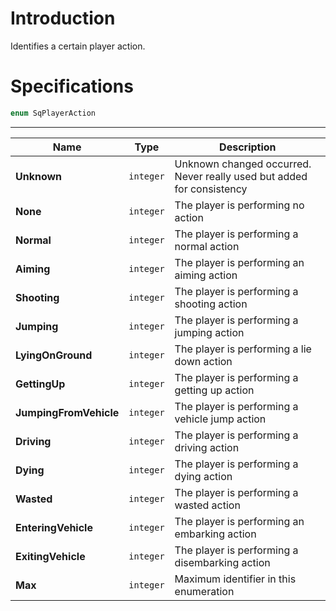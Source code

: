 # Introduction

Identifies a certain player action.

# Specifications

```js
enum SqPlayerAction
```

----

| Name | Type | Description |
|---|---|---|
| **Unknown** | `integer` | Unknown changed occurred. Never really used but added for consistency |
| **None** | `integer` | The player is performing no action |
| **Normal** | `integer` | The player is performing a normal action |
| **Aiming** | `integer` | The player is performing an aiming action |
| **Shooting** | `integer` | The player is performing a shooting action |
| **Jumping** | `integer` | The player is performing a jumping action |
| **LyingOnGround** | `integer` | The player is performing a lie down action |
| **GettingUp** | `integer` | The player is performing a getting up action |
| **JumpingFromVehicle** | `integer` | The player is performing a vehicle jump action |
| **Driving** | `integer` | The player is performing a driving action |
| **Dying** | `integer` | The player is performing a dying action |
| **Wasted** | `integer` | The player is performing a wasted action |
| **EnteringVehicle** | `integer` | The player is performing an embarking action |
| **ExitingVehicle** | `integer` | The player is performing a disembarking action |
| **Max** | `integer` | Maximum identifier in this enumeration |
